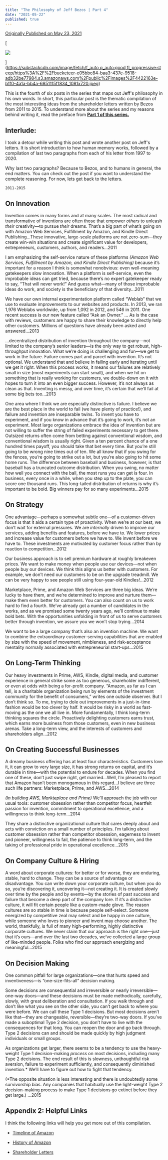 ```yaml
---
title: "The Philosophy of Jeff Bezos | Part 4"
date: "2021-05-22"
published: true
---
```

[Originally Published on May 23, 2021](https://www.linkedin.com/pulse/how-bezos-captained-his-ship-from-2011-2015-jeff-part-bhudwal/)

[

![](https://bucketeer-e05bbc84-baa3-437e-9518-adb32be77984.s3.amazonaws.com/public/images/4422163e-b1f0-4a1a-bb4a-6851115f1834_1081x720.jpeg)



](https://substackcdn.com/image/fetch/f_auto,q_auto:good,fl_progressive:steep/https%3A%2F%2Fbucketeer-e05bbc84-baa3-437e-9518-adb32be77984.s3.amazonaws.com%2Fpublic%2Fimages%2F4422163e-b1f0-4a1a-bb4a-6851115f1834_1081x720.jpeg)

This is the fourth of six posts in the series that maps out Jeff's philosophy in his own words. In short, this particular post is the thematic compilation of the most interesting ideas from the shareholder letters written by Bezos from 2011 to 2015. To understand more about the series and my reasons behind writing it, read the preface from **[Part 1 of this series.](https://ideabox.substack.com/p/the-philosophy-of-jeff-bezos-part)**

Interlude:
----------

I took a detour while writing this post and wrote another post on Jeff's letters. It is short introduction to how human memory works, followed by a compilation of last two paragraphs from each of his letter from 1997 to 2020.

Why last two paragraphs? Because to Bezos, and to humans in general, the end matters. You can check out the post if you want to understand the complete reasoning. For now, lets get back to the letters.

```
2011-2015
```

On Innovation
-------------

Invention comes in many forms and at many scales. The most radical and transformative of inventions are often those that empower _others_ to unleash _their_ creativity—to pursue _their_ dreams. That’s a big part of what’s going on with Amazon Web Services, Fulfillment by Amazon, and Kindle Direct Publishing...These innovative, large-scale platforms are not zero-sum—they create win-win situations and create significant value for developers, entrepreneurs, customers, authors, and readers...2011

I am emphasizing the self-service nature of these platforms _(Amazon Web Services, Fulfillment by Amazon, and Kindle Direct Publishing)_ because it’s important for a reason I think is somewhat nonobvious: even well-meaning gatekeepers slow innovation. When a platform is self-service, even the improbable ideas can get tried, because there’s no expert gatekeeper ready to say, “That will never work!” And guess what—many of those improbable ideas do work, and society is the beneficiary of that diversity...2011

We have our own internal experimentation platform called “Weblab” that we use to evaluate improvements to our websites and products. In 2013, we ran 1,976 Weblabs worldwide, up from 1,092 in 2012, and 546 in 2011. One recent success is our new feature called “Ask an Owner.” ... As is the case with reviews, customers are happy to share their knowledge to directly help other customers. Millions of questions have already been asked and answered...2013

...decentralized distribution of invention throughout the company—not limited to the company’s senior leaders—is the only way to get robust, high-throughput innovation. What we’re doing is challenging and fun—we get to work in the future. Failure comes part and parcel with invention. It’s not optional. We understand that and believe in failing early and iterating until we get it right. When this process works, it means our failures are relatively small in size (most experiments can start small), and when we hit on something that is really working for customers, we double-down on it with hopes to turn it into an even bigger success. However, it’s not always as clean as that. Inventing is messy, and over time, it’s certain that we’ll fail at some big bets too...2013

One area where I think we are especially distinctive is failure. I believe we are the best place in the world to fail (we have plenty of practice!), and failure and invention are inseparable twins. To invent you have to experiment, and if you know in advance that it’s going to work, it’s not an experiment. Most large organizations embrace the idea of invention but are not willing to suffer the string of failed experiments necessary to get there. Outsized returns often come from betting against conventional wisdom, and conventional wisdom is usually right. Given a ten percent chance of a one hundred times payoff, you should take that bet every time. But you’re still going to be wrong nine times out of ten. We all know that if you swing for the fences, you’re going to strike out a lot, but you’re also going to hit some home runs. The difference between baseball and business, however, is that baseball has a truncated outcome distribution. When you swing, no matter how well you connect with the ball, the most runs you can get is four. In business, every once in a while, when you step up to the plate, you can score one thousand runs. This long-tailed distribution of returns is why it’s important to be bold. Big winners pay for so many experiments...2015

On Strategy
-----------

One advantage—perhaps a somewhat subtle one—of a customer-driven focus is that it aids a certain type of proactivity. When we’re at our best, we don’t wait for external pressures. We are _internally_ driven to improve our services, adding benefits and features, before we have to. We lower prices and increase value for customers before we have to. We invent before we have to. These investments are motivated by customer focus rather than by reaction to competition...2012

Our business approach is to sell premium hardware at roughly breakeven prices. We want to make money when people use our devices—not when people buy our devices. We think this aligns us better with customers. For example, we don’t need our customers to be on the upgrade treadmill. We can be very happy to see people still using four-year-old Kindles!...2012

Marketplace, Prime, and Amazon Web Services are three big ideas. We’re lucky to have them, and we’re determined to improve and nurture them—make them even better for customers. You can also count on us to work hard to find a fourth. We’ve already got a number of candidates in the works, and as we promised some twenty years ago, we’ll continue to make bold bets. With the opportunities unfolding in front of us to serve customers better through invention, we assure you we won’t stop trying...2014

We want to be a large company that’s also an invention machine. We want to combine the extraordinary customer-serving capabilities that are enabled by size with the speed of movement, nimbleness, and risk-acceptance mentality normally associated with entrepreneurial start-ups...2015

On Long-Term Thinking
---------------------

Our heavy investments in Prime, AWS, Kindle, digital media, and customer experience in general strike some as too generous, shareholder indifferent, or even at odds with being a for-profit company. “Amazon, as far as I can tell, is a charitable organization being run by elements of the investment community for the benefit of consumers,” writes one outside observer. But I don’t think so. To me, trying to dole out improvements in a just-in-time fashion would be too clever by half. It would be risky in a world as fast-moving as the one we all live in. More fundamentally, I think long-term thinking squares the circle. Proactively delighting customers earns trust, which earns more business from those customers, even in new business arenas. Take a long-term view, and the interests of customers and shareholders align...2012

**On Creating Successful Businesses**
-------------------------------------

A dreamy business offering has at least four characteristics. Customers love it, it can grow to very large size, it has strong returns on capital, and it’s durable in time—with the potential to endure for decades. When you find one of these, don’t just swipe right, get married...Well, I’m pleased to report that Amazon hasn’t been monogamous in this regard...I believe are three such life partners: Marketplace, Prime, and AWS...2014

_(In building AWS, Markteplace and Prime)_ We’ll approach the job with our usual tools: customer obsession rather than competitor focus, heartfelt passion for invention, commitment to operational excellence, and a willingness to think long-term...2014

They share a distinctive organizational culture that cares deeply about and acts with conviction on a small number of principles. I’m talking about customer obsession rather than competitor obsession, eagerness to invent and pioneer, willingness to fail, the patience to think long-term, and the taking of professional pride in operational excellence...2015

On Company Culture & Hiring
---------------------------

A word about corporate cultures: for better or for worse, they are enduring, stable, hard to change. They can be a source of advantage or disadvantage. You can write down your corporate culture, but when you do so, you’re discovering it, uncovering it—not creating it. It is created slowly over time by the people and by events—by the stories of past success and failure that become a deep part of the company lore. If it’s a distinctive culture, it will fit certain people like a custom-made glove. The reason cultures are so stable in time is because people self-select. Someone energized by competitive zeal may select and be happy in one culture, while someone who loves to pioneer and invent may choose another. The world, thankfully, is full of many high-performing, highly distinctive corporate cultures. We never claim that our approach is the right one—just that it’s ours—and over the last two decades, we’ve collected a large group of like-minded people. Folks who find our approach energizing and meaningful...2015

On Decision Making
------------------

One common pitfall for large organizations—one that hurts speed and inventiveness—is “one-size-fits-all” decision making.

Some decisions are consequential and irreversible or nearly irreversible—one-way doors—and these decisions must be made methodically, carefully, slowly, with great deliberation and consultation. If you walk through and don’t like what you see on the other side, you can’t get back to where you were before. We can call these Type 1 decisions. But most decisions aren’t like that—they are changeable, reversible—they’re two-way doors. If you’ve made a suboptimal Type 2 decision, you don’t have to live with the consequences for that long. You can reopen the door and go back through. Type 2 decisions can and should be made quickly by high judgment individuals or small groups.

As organizations get larger, there seems to be a tendency to use the heavy-weight Type 1 decision-making _process_ on most decisions, including many Type 2 decisions. The end result of this is slowness, unthoughtful risk aversion, failure to experiment sufficiently, and consequently diminished invention.\* We’ll have to figure out how to fight that tendency.

(\*The opposite situation is less interesting and there is undoubtedly some survivorship bias. Any companies that habitually use the light-weight Type 2 decision-making process to make Type 1 decisions go extinct before they get large.) ...2015

Appendix 2: Helpful Links
-------------------------

I think the following links will help you get more out of this compilation.

-   [Timeline of Amazon](https://edition.cnn.com/interactive/2018/10/business/amazon-history-timeline/index.html)
    
-   [History of Amazon](https://en.wikipedia.org/wiki/History_of_Amazon)
    
-   [Shareholder Letters](https://www.aboutamazon.com/news/company-news/2020-letter-to-shareholders)